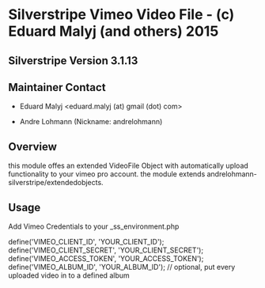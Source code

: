 # Silverstripe Vimeo Video File - (c) Eduard Malyj (and others) 2015

## Silverstripe Version 3.1.13

## Maintainer Contact 
 * Eduard Malyj
   <eduard.malyj (at) gmail (dot) com>

 * Andre Lohmann (Nickname: andrelohmann)
  <lohmann dot andre at googlemail dot com>
 

## Overview
this module offes an extended VideoFile Object with automatically upload functionality to your vimeo pro account.
the module extends andrelohmann-silverstripe/extendedobjects.

## Usage

Add Vimeo Credentials to your _ss_environment.php

define('VIMEO_CLIENT_ID', 'YOUR_CLIENT_ID');
define('VIMEO_CLIENT_SECRET', 'YOUR_CLIENT_SECRET');
define('VIMEO_ACCESS_TOKEN', 'YOUR_ACCESS_TOKEN');
define('VIMEO_ALBUM_ID', 'YOUR_ALBUM_ID'); // optional, put every uploaded video in to a defined album
